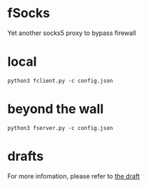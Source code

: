 fSocks
===

Yet another socks5 proxy to bypass firewall

# local

```
python3 fclient.py -c config.json
```

# beyond the wall

```
python3 fserver.py -c config.json
```

# drafts

For more infomation, please refer to [the draft](drafts.md)
